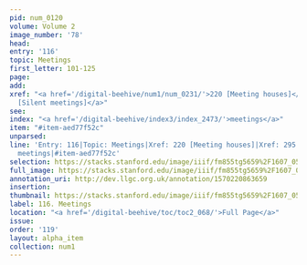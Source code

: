 ```yaml
---
pid: num_0120
volume: Volume 2
image_number: '78'
head: 
entry: '116'
topic: Meetings
first_letter: 101-125
page: 
add: 
xref: "<a href='/digital-beehive/num1/num_0231/'>220 [Meeting houses]</a>|<a href='/digital-beehive/num2/num_0332/'>295
  [Silent meetings]</a>"
see: 
index: "<a href='/digital-beehive/index3/index_2473/'>meetings</a>"
item: "#item-aed77f52c"
unparsed: 
line: 'Entry: 116|Topic: Meetings|Xref: 220 [Meeting houses]|Xref: 295 [Silent meetings]|Index:
  meetings|#item-aed77f52c'
selection: https://stacks.stanford.edu/image/iiif/fm855tg5659%2F1607_0545/774,2602,3030,540/full/0/default.jpg
full_image: https://stacks.stanford.edu/image/iiif/fm855tg5659%2F1607_0545/full/full/0/default.jpg
annotation_uri: http://dev.llgc.org.uk/annotation/1570220863659
insertion: 
thumbnail: https://stacks.stanford.edu/image/iiif/fm855tg5659%2F1607_0545/774,2602,600,180/250,/0/default.jpg
label: 116. Meetings
location: "<a href='/digital-beehive/toc/toc2_068/'>Full Page</a>"
issue: 
order: '119'
layout: alpha_item
collection: num1
---
```


